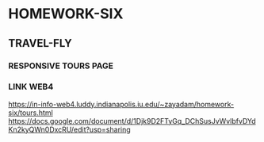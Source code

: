 # HOMEWORK-SIX

## TRAVEL-FLY

### RESPONSIVE TOURS PAGE

### LINK WEB4

https://in-info-web4.luddy.indianapolis.iu.edu/~zayadam/homework-six/tours.html
https://docs.google.com/document/d/1Djk9D2FTyGq_DChSusJvWvlbfvDYdKn2kyQWn0DxcRU/edit?usp=sharing

